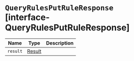 # `QueryRulesPutRuleResponse` [interface-QueryRulesPutRuleResponse]

| Name | Type | Description |
| - | - | - |
| `result` | [Result](./Result.md) | &nbsp; |
